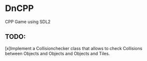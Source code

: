# DnCPP
CPP Game using SDL2

## TODO:

[x]Implement a Collisionchecker class that allows to check Collisions between Objects and Objects and Objects and Tiles.
